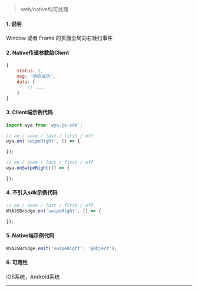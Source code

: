 > web/native均可处理

#### 1. 说明

Window 或者 Frame 的页面全局向右轻扫事件

#### 2. Native传递参数给Client

```javascript
{
	status: 1,
	msg: '响应成功',
	data: {
		// ....
	}
}
```

#### 3. Client端示例代码

```javascript
import wya from 'wya-js-sdk';

// on / once / last / first / off
wya.on('swipeRight', () => {

});

// on / once / last / first / off
wya.onSwipeRight(() => {

});
```

#### 4. 不引入sdk示例代码

```javascript
// on / once / last / first / off
WYAJSBridge.on('swipeRight', () => {

});
```

#### 5. Native端示例代码

```javascript
WYAJSBridge.emit('swipeRight', '@Object');
```

#### 6. 可用性

iOS系统，Android系统

---------

